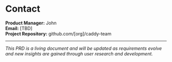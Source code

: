 # Contact

**Product Manager:** John  
**Email:** [TBD]  
**Project Repository:** github.com/[org]/caddy-team

---

*This PRD is a living document and will be updated as requirements evolve and new insights are gained through user research and development.*